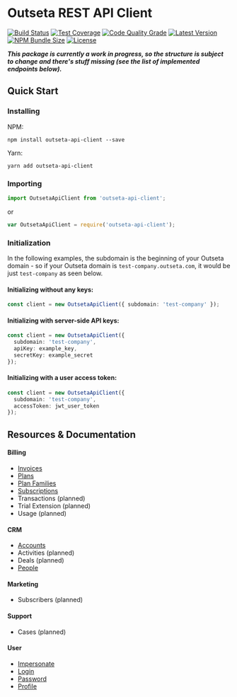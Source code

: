 # Outseta REST API Client

[![Build Status](https://img.shields.io/github/workflow/status/tiltcamp/outseta-api-client/CI/main)](https://github.com/tiltcamp/outseta-api-client/actions?query=branch%3Amain)
[![Test Coverage](https://img.shields.io/codacy/coverage/e981251e6d9c4fb0a201c5e4adaebf9f/main)](https://app.codacy.com/gh/tiltcamp/outseta-api-client/dashboard)
[![Code Quality Grade](https://img.shields.io/codacy/grade/e981251e6d9c4fb0a201c5e4adaebf9f/main)](https://app.codacy.com/gh/tiltcamp/outseta-api-client/dashboard)
[![Latest Version](https://img.shields.io/npm/v/outseta-api-client)](https://www.npmjs.com/package/outseta-api-client)
[![NPM Bundle Size](https://img.shields.io/bundlephobia/minzip/outseta-api-client)](https://www.npmjs.com/package/outseta-api-client)
[![License](https://img.shields.io/github/license/tiltcamp/outseta-api-client)](https://github.com/tiltcamp/outseta-api-client/blob/main/LICENSE)


***This package is currently a work in progress, so the structure is subject to change and there's stuff missing 
(see the list of implemented endpoints below).***

## Quick Start

### Installing
NPM:
```shell
npm install outseta-api-client --save
```

Yarn:
```shell
yarn add outseta-api-client
```
### Importing
```typescript
import OutsetaApiClient from 'outseta-api-client';
```
or
```javascript
var OutsetaApiClient = require('outseta-api-client');
```

### Initialization

In the following examples, the subdomain is the beginning of your Outseta domain - so if your Outseta domain
is `test-company.outseta.com`, it would be just `test-company` as seen below.

#### Initializing without any keys:
```typescript
const client = new OutsetaApiClient({ subdomain: 'test-company' });
```
#### Initializing with server-side API keys:
```typescript
const client = new OutsetaApiClient({
  subdomain: 'test-company',
  apiKey: example_key,
  secretKey: example_secret
});
```

#### Initializing with a user access token:
```typescript
const client = new OutsetaApiClient({
  subdomain: 'test-company',
  accessToken: jwt_user_token
});
```

## Resources & Documentation
#### Billing
- [Invoices](https://tiltcamp.github.io/outseta-api-client/classes/api_billing_invoices.invoices.html#add)
- [Plans](https://tiltcamp.github.io/outseta-api-client/classes/api_billing_plans.plans.html#getall)
- [Plan Families](https://tiltcamp.github.io/outseta-api-client/classes/api_billing_plan_families.planfamilies.html#getall)
- [Subscriptions](https://tiltcamp.github.io/outseta-api-client/classes/api_billing_subscriptions.subscriptions.html#add)
- Transactions (planned)
- Trial Extension (planned)
- Usage (planned)

#### CRM
- [Accounts](https://tiltcamp.github.io/outseta-api-client/classes/api_crm_accounts.accounts.html#add)
- Activities (planned)
- Deals (planned)
- [People](https://tiltcamp.github.io/outseta-api-client/classes/api_crm_people.people.html#add)

#### Marketing
- Subscribers (planned)

#### Support
- Cases (planned)

#### User
- [Impersonate](https://tiltcamp.github.io/outseta-api-client/classes/api_user.user.html#impersonate)
- [Login](https://tiltcamp.github.io/outseta-api-client/classes/api_user.user.html#login)
- [Password](https://tiltcamp.github.io/outseta-api-client/classes/api_user_password.password.html#update)
- [Profile](https://tiltcamp.github.io/outseta-api-client/classes/api_user_profile.profile.html#get)
